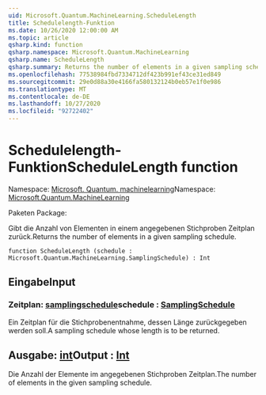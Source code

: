 ```yaml
---
uid: Microsoft.Quantum.MachineLearning.ScheduleLength
title: Schedulelength-Funktion
ms.date: 10/26/2020 12:00:00 AM
ms.topic: article
qsharp.kind: function
qsharp.namespace: Microsoft.Quantum.MachineLearning
qsharp.name: ScheduleLength
qsharp.summary: Returns the number of elements in a given sampling schedule.
ms.openlocfilehash: 77538984fbd7334712df423b991ef43ce31ed849
ms.sourcegitcommit: 29e0d88a30e4166fa580132124b0eb57e1f0e986
ms.translationtype: MT
ms.contentlocale: de-DE
ms.lasthandoff: 10/27/2020
ms.locfileid: "92722402"
---
```

# <a name="schedulelength-function"></a><span data-ttu-id="f8ead-102">Schedulelength-Funktion</span><span class="sxs-lookup"><span data-stu-id="f8ead-102">ScheduleLength function</span></span>

<span data-ttu-id="f8ead-103">Namespace: [Microsoft. Quantum. machinelearning](xref:Microsoft.Quantum.MachineLearning)</span><span class="sxs-lookup"><span data-stu-id="f8ead-103">Namespace: [Microsoft.Quantum.MachineLearning](xref:Microsoft.Quantum.MachineLearning)</span></span>

<span data-ttu-id="f8ead-104">Paketen [](https://nuget.org/packages/)</span><span class="sxs-lookup"><span data-stu-id="f8ead-104">Package: [](https://nuget.org/packages/)</span></span>


<span data-ttu-id="f8ead-105">Gibt die Anzahl von Elementen in einem angegebenen Stichproben Zeitplan zurück.</span><span class="sxs-lookup"><span data-stu-id="f8ead-105">Returns the number of elements in a given sampling schedule.</span></span>

```qsharp
function ScheduleLength (schedule : Microsoft.Quantum.MachineLearning.SamplingSchedule) : Int
```


## <a name="input"></a><span data-ttu-id="f8ead-106">Eingabe</span><span class="sxs-lookup"><span data-stu-id="f8ead-106">Input</span></span>

### <a name="schedule--samplingschedule"></a><span data-ttu-id="f8ead-107">Zeitplan: [samplingschedule](xref:Microsoft.Quantum.MachineLearning.SamplingSchedule)</span><span class="sxs-lookup"><span data-stu-id="f8ead-107">schedule : [SamplingSchedule](xref:Microsoft.Quantum.MachineLearning.SamplingSchedule)</span></span>

<span data-ttu-id="f8ead-108">Ein Zeitplan für die Stichprobenentnahme, dessen Länge zurückgegeben werden soll.</span><span class="sxs-lookup"><span data-stu-id="f8ead-108">A sampling schedule whose length is to be returned.</span></span>



## <a name="output--int"></a><span data-ttu-id="f8ead-109">Ausgabe: [int](xref:microsoft.quantum.lang-ref.int)</span><span class="sxs-lookup"><span data-stu-id="f8ead-109">Output : [Int](xref:microsoft.quantum.lang-ref.int)</span></span>

<span data-ttu-id="f8ead-110">Die Anzahl der Elemente im angegebenen Stichproben Zeitplan.</span><span class="sxs-lookup"><span data-stu-id="f8ead-110">The number of elements in the given sampling schedule.</span></span>